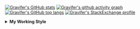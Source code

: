 <!--
**Gravifer/Gravifer** is a ✨ _special_ ✨ repository because its `README.md` (this file) appears on your GitHub profile.

Here are some ideas to get you started:

- 🔭 I’m currently working on ...
- 🌱 I’m currently learning ...
- 👯 I’m looking to collaborate on ...
- 🤔 I’m looking for help with ...
- 💬 Ask me about ...
- 📫 How to reach me: ...
- 😄 Pronouns: ...
- ⚡ Fun fact: ...
-->

<!-- ![Metrics](https://github.com/my-github-user/my-github-user/blob/main/github-metrics.svg) -->

<!-- [![Gravifer's GitHub Streak](https://github-readme-streak-stats.herokuapp.com/?user=Gravifer&theme=default&background=ffffff0a&border=00000000&stroke=80808080&currStreakNum=808080&sideNums=808080&sideLabels=808080&dates=808080)](https://github.com/DenverCoder1/github-readme-streak-stats) -->
<!-- [![Contribution Stats](https://github-contribution-stats.vercel.app/api/?username=Gravifer)](https://github.com/LordDashMe/github-contribution-stats/)  -->
[![Gravifer's GitHub stats](https://github-readme-stats.vercel.app/api?username=Gravifer&theme=default&bg_color=ffffff0a&text_color=808080&hide_border=true&show_icons=true&count_private=true)](https://github.com/anuraghazra/github-readme-stats)
[![Gravifer's github activity graph](https://activity-graph.herokuapp.com/graph?username=Gravifer&bg_color=ffffff0a&color=3080ed&line=5094f0&point=4d72f2&hide_border=true)](https://github.com/ashutosh00710/github-readme-activity-graph)
[![Gravifer's GitHub top langs](https://github-readme-stats.vercel.app/api/top-langs/?username=Gravifer&theme=default&bg_color=ffffff0a&text_color=808080&hide_border=true&show_icons=true&count_private=true&layout=compact)](https://github.com/anuraghazra/github-readme-stats)
[![Gravifer's StackExchange profile](https://stackexchange.com/users/flair/18316138.png?theme=clean)](https://mathematica.stackexchange.com/users/72025)
<!-- [![Visitors](https://visitor-badge.glitch.me/badge?page_id=Gravifer.Gravifer)](https://github.com/Gravifer/) -->

<details>
  <summary>
    <strong>My Working Style</strong><!--<a href="https://wakatime.com/badge/github/Gravifer/Gravifer"><img src="https://wakatime.com/badge/github/Gravifer/Gravifer.svg" alt="time tracker"></a>-->
  </summary>

[![time tracker](https://wakatime.com/badge/github/Gravifer/Gravifer.svg)](https://wakatime.com/badge/github/Gravifer/Gravifer)
<!--START_SECTION:waka-->
![Profile Views](http://img.shields.io/badge/Profile%20Views-6-blue)

![Lines of code](https://img.shields.io/badge/From%20Hello%20World%20I%27ve%20Written-818861%20lines%20of%20code-blue)

**I'm an Early 🐤** 

```text
🌞 Morning    90 commits     ████░░░░░░░░░░░░░░░░░░░░░   15.68% 
🌆 Daytime    253 commits    ███████████░░░░░░░░░░░░░░   44.08% 
🌃 Evening    184 commits    ████████░░░░░░░░░░░░░░░░░   32.06% 
🌙 Night      47 commits     ██░░░░░░░░░░░░░░░░░░░░░░░   8.19%

```


📊 **This Week I Spent My Time On** 

```text
💬 Programming Languages: 
Browsing                 9 hrs 24 mins       ████████████░░░░░░░░░░░░░   49.49% 
Julia                    7 hrs 28 mins       █████████░░░░░░░░░░░░░░░░   39.33% 
Other                    1 hr 10 mins        █░░░░░░░░░░░░░░░░░░░░░░░░   6.22% 
JSON                     23 mins             ░░░░░░░░░░░░░░░░░░░░░░░░░   2.09% 
Git Config               17 mins             ░░░░░░░░░░░░░░░░░░░░░░░░░   1.53%

🔥 Editors: 
Browser                  9 hrs 27 mins       ████████████░░░░░░░░░░░░░   49.74% 
VS Code                  8 hrs 33 mins       ███████████░░░░░░░░░░░░░░   45.07% 
Powerpoint               44 mins             █░░░░░░░░░░░░░░░░░░░░░░░░   3.87% 
Word                     7 mins              ░░░░░░░░░░░░░░░░░░░░░░░░░   0.63% 
Vim                      5 mins              ░░░░░░░░░░░░░░░░░░░░░░░░░   0.45%

🐱‍💻 Projects: 
CFD2021-G4-Projects      11 hrs 29 mins      ███████████████░░░░░░░░░░   60.46% 
emails                   4 hrs 12 mins       █████░░░░░░░░░░░░░░░░░░░░   22.19% 
Kinetic.jl               1 hr 41 mins        ██░░░░░░░░░░░░░░░░░░░░░░░   8.93% 
Unknown Project          1 hr 36 mins        ██░░░░░░░░░░░░░░░░░░░░░░░   8.42%

💻 Operating System: 
Windows                  18 hrs 54 mins      █████████████████████████   99.55% 
Linux                    5 mins              ░░░░░░░░░░░░░░░░░░░░░░░░░   0.45%

```

**I Mostly Code in Mathematica** 

```text
Mathematica              8 repos             █████████████░░░░░░░░░░░░   53.33% 
TeX                      2 repos             ███░░░░░░░░░░░░░░░░░░░░░░   13.33% 
MATLAB                   2 repos             ███░░░░░░░░░░░░░░░░░░░░░░   13.33% 
Assembly                 1 repo              █░░░░░░░░░░░░░░░░░░░░░░░░   6.67% 
Python                   1 repo              █░░░░░░░░░░░░░░░░░░░░░░░░   6.67%

```



<!--END_SECTION:waka-->
</details>
